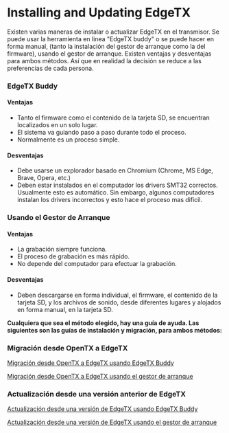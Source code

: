 # Installing and Updating EdgeTX

Existen varias maneras de instalar o actualizar EdgeTX en el transmisor. Se puede usar la herramienta en linea "EdgeTX buddy" o se puede hacer en forma manual, (tanto la instalación del gestor de arranque como la del firmware), usando el gestor de arranque. Existen ventajas y desventajas para ambos métodos. Así que en realidad la decisión se reduce a las preferencias de cada persona.

### EdgeTX Buddy

#### Ventajas

* Tanto el firmware como el contenido de la tarjeta SD, se encuentran localizados en un solo lugar.
* El sistema va guiando paso a paso durante todo el proceso.
* Normalmente es un proceso simple.

#### Desventajas

* Debe usarse un explorador basado en Chromium (Chrome, MS Edge, Brave, Opera, etc.)
* Deben estar instalados en el computador los drivers SMT32 correctos. Usualmente esto es automático. Sin embargo, algunos computadores instalan los drivers incorrectos y esto hace el proceso mas dificil.&#x20;

### Usando el Gestor de Arranque

#### Ventajas

* La grabación siempre funciona.
* El proceso de grabación es más rápido.
* No depende del computador para efectuar la grabación.

#### Desventajas&#x20;

* Deben descargarse en forma individual, el firmware, el contenido de la tarjeta SD, y los archivos de sonido, desde diferentes lugares y alojados en forma manual, en la tarjeta SD.

**Cualquiera que sea el método elegido, hay una guía de ayuda. Las siguientes son las guías de instalación y migración, para ambos métodos:**

### Migración desde OpenTX a EdgeTX&#x20;

[Migración desde OpenTX a EdgeTX usando EdgeTX Buddy](update-from-opentx-to-edgetx.md)

[Migración desde OpenTX a EdgeTX usando el gestor de arranque](migrate-from-opentx-to-edgetx-using-the-bootloader.md)

### Actualización desde una versión anterior de EdgeTX

[Actualización desde una versión de EdgeTX usando EdgeTX Buddy](update-from-opentx-to-edgetx-1.md)

[Actualización desde una versión de EdgeTX usando el gestor de arranque](update-from-an-earlier-version-of-edgetx-using-the-bootloader.md)

